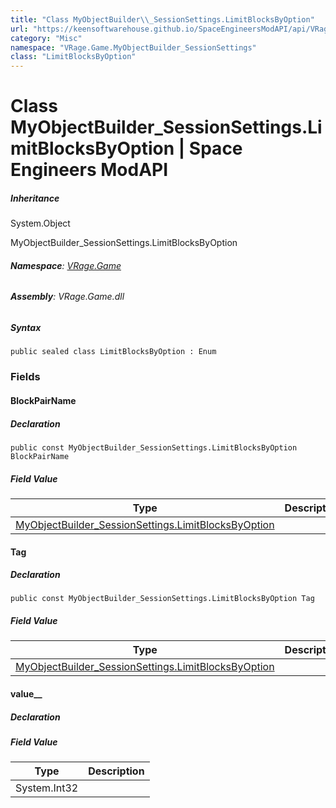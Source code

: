 ```yaml
---
title: "Class MyObjectBuilder\\_SessionSettings.LimitBlocksByOption"
url: "https://keensoftwarehouse.github.io/SpaceEngineersModAPI/api/VRage.Game.MyObjectBuilder_SessionSettings.LimitBlocksByOption.html"
category: "Misc"
namespace: "VRage.Game.MyObjectBuilder_SessionSettings"
class: "LimitBlocksByOption"
---
```


# Class MyObjectBuilder\_SessionSettings.LimitBlocksByOption | Space Engineers ModAPI

##### Inheritance

System.Object

MyObjectBuilder\_SessionSettings.LimitBlocksByOption

###### **Namespace**: [VRage.Game](https://keensoftwarehouse.github.io/SpaceEngineersModAPI/api/VRage.Game.html)

###### **Assembly**: VRage.Game.dll

##### Syntax

```
public sealed class LimitBlocksByOption : Enum
```

### Fields

#### BlockPairName

##### Declaration

```
public const MyObjectBuilder_SessionSettings.LimitBlocksByOption BlockPairName
```

##### Field Value

| Type | Description |
| --- | --- |
| [MyObjectBuilder\_SessionSettings.LimitBlocksByOption](https://keensoftwarehouse.github.io/SpaceEngineersModAPI/api/VRage.Game.MyObjectBuilder_SessionSettings.LimitBlocksByOption.html) |     |

#### Tag

##### Declaration

```
public const MyObjectBuilder_SessionSettings.LimitBlocksByOption Tag
```

##### Field Value

| Type | Description |
| --- | --- |
| [MyObjectBuilder\_SessionSettings.LimitBlocksByOption](https://keensoftwarehouse.github.io/SpaceEngineersModAPI/api/VRage.Game.MyObjectBuilder_SessionSettings.LimitBlocksByOption.html) |     |

#### value\_\_

##### Declaration

##### Field Value

| Type | Description |
| --- | --- |
| System.Int32 |     |